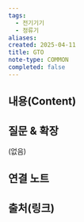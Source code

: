 ```yaml
---
tags:
  - 전기기기
  - 정류기
aliases: 
created: 2025-04-11
title: GTO
note-type: COMMON
completed: false
---
```


## 내용(Content)


## 질문 & 확장

(없음)

## 연결 노트

## 출처(링크)


